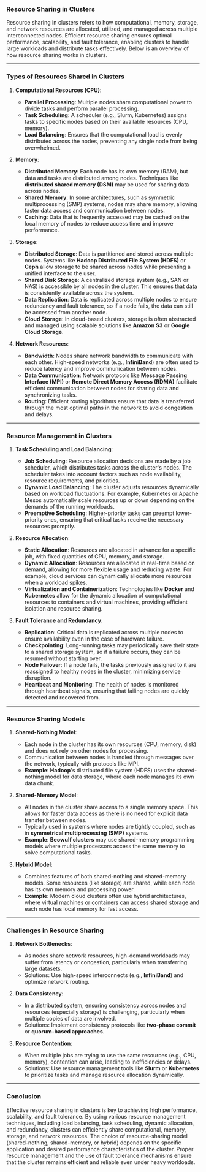 ### **Resource Sharing in Clusters**

Resource sharing in clusters refers to how computational, memory, storage, and network resources are allocated, utilized, and managed across multiple interconnected nodes. Efficient resource sharing ensures optimal performance, scalability, and fault tolerance, enabling clusters to handle large workloads and distribute tasks effectively. Below is an overview of how resource sharing works in clusters.

---

### **Types of Resources Shared in Clusters**

1. **Computational Resources (CPU)**:
   - **Parallel Processing**: Multiple nodes share computational power to divide tasks and perform parallel processing.
   - **Task Scheduling**: A scheduler (e.g., Slurm, Kubernetes) assigns tasks to specific nodes based on their available resources (CPU, memory).
   - **Load Balancing**: Ensures that the computational load is evenly distributed across the nodes, preventing any single node from being overwhelmed.

2. **Memory**:
   - **Distributed Memory**: Each node has its own memory (RAM), but data and tasks are distributed among nodes. Techniques like **distributed shared memory (DSM)** may be used for sharing data across nodes.
   - **Shared Memory**: In some architectures, such as symmetric multiprocessing (SMP) systems, nodes may share memory, allowing faster data access and communication between nodes.
   - **Caching**: Data that is frequently accessed may be cached on the local memory of nodes to reduce access time and improve performance.

3. **Storage**:
   - **Distributed Storage**: Data is partitioned and stored across multiple nodes. Systems like **Hadoop Distributed File System (HDFS)** or **Ceph** allow storage to be shared across nodes while presenting a unified interface to the user.
   - **Shared Disk Storage**: A centralized storage system (e.g., SAN or NAS) is accessible by all nodes in the cluster. This ensures that data is consistently available across the system.
   - **Data Replication**: Data is replicated across multiple nodes to ensure redundancy and fault tolerance, so if a node fails, the data can still be accessed from another node.
   - **Cloud Storage**: In cloud-based clusters, storage is often abstracted and managed using scalable solutions like **Amazon S3** or **Google Cloud Storage**.

4. **Network Resources**:
   - **Bandwidth**: Nodes share network bandwidth to communicate with each other. High-speed networks (e.g., **InfiniBand**) are often used to reduce latency and improve communication between nodes.
   - **Data Communication**: Network protocols like **Message Passing Interface (MPI)** or **Remote Direct Memory Access (RDMA)** facilitate efficient communication between nodes for sharing data and synchronizing tasks.
   - **Routing**: Efficient routing algorithms ensure that data is transferred through the most optimal paths in the network to avoid congestion and delays.

---

### **Resource Management in Clusters**

1. **Task Scheduling and Load Balancing**:
   - **Job Scheduling**: Resource allocation decisions are made by a job scheduler, which distributes tasks across the cluster's nodes. The scheduler takes into account factors such as node availability, resource requirements, and priorities.
   - **Dynamic Load Balancing**: The cluster adjusts resources dynamically based on workload fluctuations. For example, Kubernetes or Apache Mesos automatically scale resources up or down depending on the demands of the running workloads.
   - **Preemptive Scheduling**: Higher-priority tasks can preempt lower-priority ones, ensuring that critical tasks receive the necessary resources promptly.

2. **Resource Allocation**:
   - **Static Allocation**: Resources are allocated in advance for a specific job, with fixed quantities of CPU, memory, and storage.
   - **Dynamic Allocation**: Resources are allocated in real-time based on demand, allowing for more flexible usage and reducing waste. For example, cloud services can dynamically allocate more resources when a workload spikes.
   - **Virtualization and Containerization**: Technologies like **Docker** and **Kubernetes** allow for the dynamic allocation of computational resources to containers and virtual machines, providing efficient isolation and resource sharing.

3. **Fault Tolerance and Redundancy**:
   - **Replication**: Critical data is replicated across multiple nodes to ensure availability even in the case of hardware failure.
   - **Checkpointing**: Long-running tasks may periodically save their state to a shared storage system, so if a failure occurs, they can be resumed without starting over.
   - **Node Failover**: If a node fails, the tasks previously assigned to it are reassigned to healthy nodes in the cluster, minimizing service disruption.
   - **Heartbeat and Monitoring**: The health of nodes is monitored through heartbeat signals, ensuring that failing nodes are quickly detected and recovered from.

---

### **Resource Sharing Models**

1. **Shared-Nothing Model**:
   - Each node in the cluster has its own resources (CPU, memory, disk) and does not rely on other nodes for processing.
   - Communication between nodes is handled through messages over the network, typically with protocols like MPI.
   - **Example**: **Hadoop**'s distributed file system (HDFS) uses the shared-nothing model for data storage, where each node manages its own data chunk.

2. **Shared-Memory Model**:
   - All nodes in the cluster share access to a single memory space. This allows for faster data access as there is no need for explicit data transfer between nodes.
   - Typically used in systems where nodes are tightly coupled, such as in **symmetrical multiprocessing (SMP)** systems.
   - **Example**: **Beowulf clusters** may use shared-memory programming models where multiple processors access the same memory to solve computational tasks.

3. **Hybrid Model**:
   - Combines features of both shared-nothing and shared-memory models. Some resources (like storage) are shared, while each node has its own memory and processing power.
   - **Example**: Modern cloud clusters often use hybrid architectures, where virtual machines or containers can access shared storage and each node has local memory for fast access.

---

### **Challenges in Resource Sharing**

1. **Network Bottlenecks**:
   - As nodes share network resources, high-demand workloads may suffer from latency or congestion, particularly when transferring large datasets.
   - Solutions: Use high-speed interconnects (e.g., **InfiniBand**) and optimize network routing.

2. **Data Consistency**:
   - In a distributed system, ensuring consistency across nodes and resources (especially storage) is challenging, particularly when multiple copies of data are involved.
   - Solutions: Implement consistency protocols like **two-phase commit** or **quorum-based approaches**.

3. **Resource Contention**:
   - When multiple jobs are trying to use the same resources (e.g., CPU, memory), contention can arise, leading to inefficiencies or delays.
   - Solutions: Use resource management tools like **Slurm** or **Kubernetes** to prioritize tasks and manage resource allocation dynamically.

---

### **Conclusion**

Effective resource sharing in clusters is key to achieving high performance, scalability, and fault tolerance. By using various resource management techniques, including load balancing, task scheduling, dynamic allocation, and redundancy, clusters can efficiently share computational, memory, storage, and network resources. The choice of resource-sharing model (shared-nothing, shared-memory, or hybrid) depends on the specific application and desired performance characteristics of the cluster. Proper resource management and the use of fault tolerance mechanisms ensure that the cluster remains efficient and reliable even under heavy workloads.
